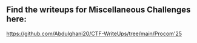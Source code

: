 ## Find the writeups for **Miscellaneous Challenges** here:

https://github.com/Abdulghani20/CTF-WriteUps/tree/main/Procom'25

